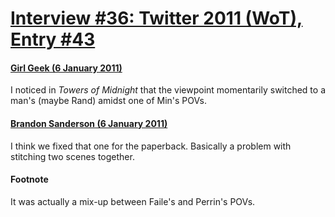 # [Interview #36: Twitter 2011 (WoT), Entry #43](https://www.theoryland.com/intvmain.php?i=36#43)

#### [Girl Geek (6 January 2011)](http://twitter.com/WpgGirlGeek/status/23145300797423616)

I noticed in
*Towers of Midnight*
that the viewpoint momentarily switched to a man's (maybe Rand) amidst one of Min's POVs.

#### [Brandon Sanderson (6 January 2011)](http://twitter.com/BrandSanderson/status/23147723528085504)

I think we fixed that one for the paperback. Basically a problem with stitching two scenes together.

#### Footnote

It was actually a mix-up between Faile's and Perrin's POVs.

